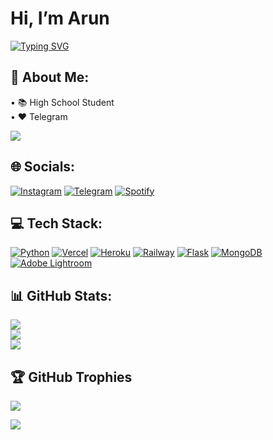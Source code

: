 # Hi, I’m Arun
[![Typing SVG](https://readme-typing-svg.herokuapp.com/?lines=Welcome+to+My+GitHub+Profile)](https://git.io/typing-svg)

## 💫 About Me:
• 📚 High School Student<br>• ❤️ Telegram

[![](https://visitcount.itsvg.in/api?id=Arun017s&icon=5&color=0)](https://visitcount.itsvg.in)

## 🌐 Socials:
[![Instagram](https://img.shields.io/badge/Instagram-%23E4405F.svg?logo=instagram&logoColor=white)](https://instagram.com/arun017s) 
[![Telegram](https://img.shields.io/badge/Telegram-2CA5E0.svg?logo=telegram&logoColor=white)](https://t.me/arun017s)
[![Spotify](https://img.shields.io/badge/Spotify-18d860.svg?logo=spotify&logoColor=black)](https://open.spotify.com/user/316l7fvmudvmjjfnv4vw6adcdjn4)

## 💻 Tech Stack:
[![Python](https://img.shields.io/badge/Python-3670A0?style=plastic&logo=python&logoColor=ffdd54)](https://www.python.org)
[![Vercel](https://img.shields.io/badge/Vercel-%23000000.svg?style=plastic&logo=vercel&logoColor=white)](https://vercel.com)
[![Heroku](https://img.shields.io/badge/Heroku-%23430098.svg?style=plastic&logo=heroku&logoColor=white)](https://heroku.com)
[![Railway](https://img.shields.io/badge/Railway-170e29.svg?style=plastic&logo=railway&logoColor=white)](https://railway.app)
[![Flask](https://img.shields.io/badge/Flask-%23000.svg?style=plastic&logo=flask&logoColor=white)](https://flask.palletsprojects.com)
[![MongoDB](https://img.shields.io/badge/MongoDB-%234ea94b.svg?style=plastic&logo=mongodb&logoColor=white)](https://www.mongodb.com)
[![Adobe Lightroom](https://img.shields.io/badge/Adobe%20Lightroom-31A8FF.svg?style=plastic&logo=Adobe%20Lightroom&logoColor=white)](https://lightroom.adobe.com)

## 📊 GitHub Stats:
![](https://github-readme-stats.vercel.app/api?username=Arun017s&theme=dark&hide_border=false&include_all_commits=true&count_private=true)<br/>
![](https://github-readme-streak-stats.herokuapp.com/?user=Arun017s&theme=dark&hide_border=false)<br/>
![](https://github-readme-stats.vercel.app/api/top-langs/?username=Arun017s&theme=dark&hide_border=false&include_all_commits=true&count_private=true&layout=compact)

## 🏆 GitHub Trophies
![](https://github-profile-trophy.vercel.app/?username=Arun017s&theme=monokai&no-frame=false&no-bg=true&margin-w=4)

![](https://quotes-github-readme.vercel.app/api?type=horizontal&theme=radical)
